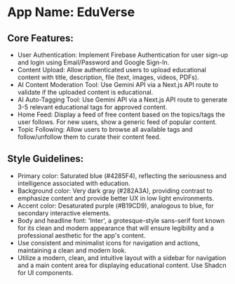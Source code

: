 # **App Name**: EduVerse

## Core Features:

- User Authentication: Implement Firebase Authentication for user sign-up and login using Email/Password and Google Sign-In.
- Content Upload: Allow authenticated users to upload educational content with title, description, file (text, images, videos, PDFs).
- AI Content Moderation Tool: Use Gemini API via a Next.js API route to validate if the uploaded content is educational.
- AI Auto-Tagging Tool: Use Gemini API via a Next.js API route to generate 3-5 relevant educational tags for approved content.
- Home Feed: Display a feed of free content based on the topics/tags the user follows. For new users, show a generic feed of popular content.
- Topic Following: Allow users to browse all available tags and follow/unfollow them to curate their content feed.

## Style Guidelines:

- Primary color: Saturated blue (#4285F4), reflecting the seriousness and intelligence associated with education.
- Background color: Very dark gray (#282A3A), providing contrast to emphasize content and provide better UX in low light environments.
- Accent color: Desaturated purple (#B19CD9), analogous to blue, for secondary interactive elements.
- Body and headline font: 'Inter', a grotesque-style sans-serif font known for its clean and modern appearance that will ensure legibility and a professional aesthetic for the app's content.
- Use consistent and minimalist icons for navigation and actions, maintaining a clean and modern look.
- Utilize a modern, clean, and intuitive layout with a sidebar for navigation and a main content area for displaying educational content. Use Shadcn for UI components.